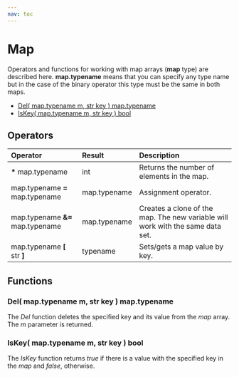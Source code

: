```yaml
---
nav: toc
---
```


# Map

Operators and functions for working with map arrays \(**map** type\) are described here. **map.typename** means that you can specify any type name but in the case of the binary operator this type must be the same in both maps.

* [Del\( map.typename m, str key \) map.typename](map.md#del-map-typename-m-str-key-map-typename)
* [IsKey\( map.typename m, str key \) bool](map.md#iskey-map-typename-m-str-key-bool)

## Operators

| Operator | Result | Description |
| :--- | :--- | :--- |
| **\*** map.typename | int | Returns the number of elements in the map. |
| map.typename **=** map.typename | map.typename | Assignment operator. |
| map.typename **&=** map.typename | map.typename | Creates a clone of the map. The new variable will work with the same data set. |
| map.typename **\[** str **\]** | typename | Sets/gets a map value by key. |

## Functions

### Del\( map.typename m, str key \) map.typename

The _Del_ function deletes the specified key and its value from the _map_ array. The _m_ parameter is returned.

### IsKey\( map.typename m, str key \) bool

The _IsKey_ function returns _true_ if there is a value with the specified key in the _map_ and _false_, otherwise.